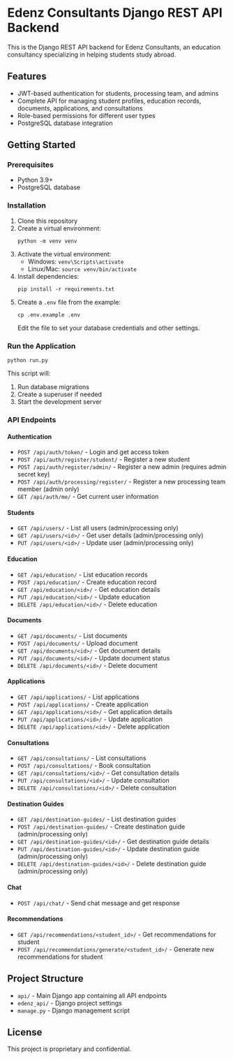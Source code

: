 
# Edenz Consultants Django REST API Backend

This is the Django REST API backend for Edenz Consultants, an education consultancy specializing in helping students study abroad.

## Features

- JWT-based authentication for students, processing team, and admins
- Complete API for managing student profiles, education records, documents, applications, and consultations
- Role-based permissions for different user types
- PostgreSQL database integration

## Getting Started

### Prerequisites

- Python 3.9+
- PostgreSQL database

### Installation

1. Clone this repository
2. Create a virtual environment:
   ```
   python -m venv venv
   ```
3. Activate the virtual environment:
   - Windows: `venv\Scripts\activate`
   - Linux/Mac: `source venv/bin/activate`
4. Install dependencies:
   ```
   pip install -r requirements.txt
   ```
5. Create a `.env` file from the example:
   ```
   cp .env.example .env
   ```
   Edit the file to set your database credentials and other settings.

### Run the Application

```
python run.py
```

This script will:
1. Run database migrations
2. Create a superuser if needed
3. Start the development server

### API Endpoints

#### Authentication

- `POST /api/auth/token/` - Login and get access token
- `POST /api/auth/register/student/` - Register a new student
- `POST /api/auth/register/admin/` - Register a new admin (requires admin secret key)
- `POST /api/auth/processing/register/` - Register a new processing team member (admin only)
- `GET /api/auth/me/` - Get current user information

#### Students

- `GET /api/users/` - List all users (admin/processing only)
- `GET /api/users/<id>/` - Get user details (admin/processing only)
- `PUT /api/users/<id>/` - Update user (admin/processing only)

#### Education

- `GET /api/education/` - List education records
- `POST /api/education/` - Create education record
- `GET /api/education/<id>/` - Get education details
- `PUT /api/education/<id>/` - Update education
- `DELETE /api/education/<id>/` - Delete education

#### Documents

- `GET /api/documents/` - List documents
- `POST /api/documents/` - Upload document
- `GET /api/documents/<id>/` - Get document details
- `PUT /api/documents/<id>/` - Update document status
- `DELETE /api/documents/<id>/` - Delete document

#### Applications

- `GET /api/applications/` - List applications
- `POST /api/applications/` - Create application
- `GET /api/applications/<id>/` - Get application details
- `PUT /api/applications/<id>/` - Update application
- `DELETE /api/applications/<id>/` - Delete application

#### Consultations

- `GET /api/consultations/` - List consultations
- `POST /api/consultations/` - Book consultation
- `GET /api/consultations/<id>/` - Get consultation details
- `PUT /api/consultations/<id>/` - Update consultation
- `DELETE /api/consultations/<id>/` - Delete consultation

#### Destination Guides

- `GET /api/destination-guides/` - List destination guides
- `POST /api/destination-guides/` - Create destination guide (admin/processing only)
- `GET /api/destination-guides/<id>/` - Get destination guide details
- `PUT /api/destination-guides/<id>/` - Update destination guide (admin/processing only)
- `DELETE /api/destination-guides/<id>/` - Delete destination guide (admin/processing only)

#### Chat

- `POST /api/chat/` - Send chat message and get response

#### Recommendations

- `GET /api/recommendations/<student_id>/` - Get recommendations for student
- `POST /api/recommendations/generate/<student_id>/` - Generate new recommendations for student

## Project Structure

- `api/` - Main Django app containing all API endpoints
- `edenz_api/` - Django project settings
- `manage.py` - Django management script

## License

This project is proprietary and confidential.
